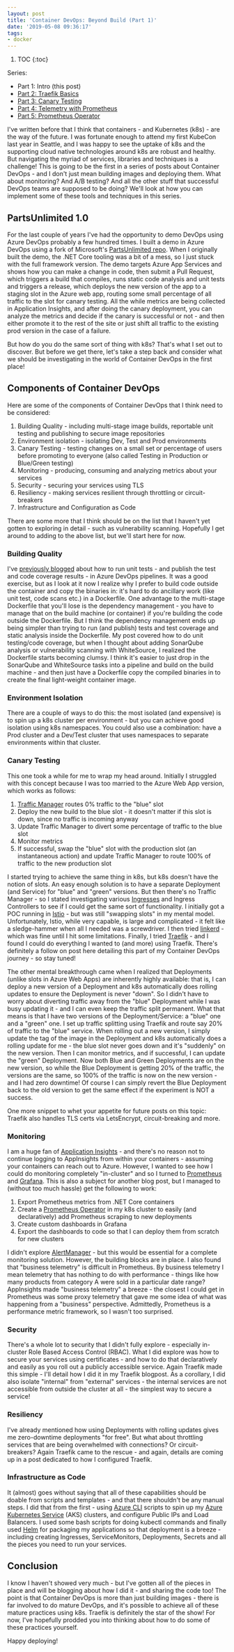 ```yaml
---
layout: post
title: 'Container DevOps: Beyond Build (Part 1)'
date: '2019-05-08 09:36:17'
tags:
- docker
---
```


1. TOC
{:toc}

Series:

- Part 1: Intro (this post)
- [Part 2: Traefik Basics](/container-devops-beyond-build-part-2---traefik)
- [Part 3: Canary Testing](/container-devops-beyond-build-part-3---canary-testing)
- [Part 4: Telemetry with Prometheus](/container-devops-beyond-build-part-4---telemetry-with-prometheus)
- [Part 5: Prometheus Operator](/container-devops-beyond-build-part-5---prometheus-operator)

I've written before that I think that containers - and Kubernetes (k8s) - are the way of the future. I was fortunate enough to attend my first KubeCon last year in Seattle, and I was happy to see the uptake of k8s and the supporting cloud native technologies around k8s are robust and healthy. But navigating the myriad of services, libraries and techniques is a challenge! This is going to be the first in a series of posts about Container DevOps - and I don't just mean building images and deploying them. What about monitoring? And A/B testing? And all the other stuff that successful DevOps teams are supposed to be doing? We'll look at how you can implement some of these tools and techniques in this series.

## PartsUnlimited 1.0

For the last couple of years I've had the opportunity to demo DevOps using Azure DevOps probably a few hundred times. I built a demo in Azure DevOps using a fork of Microsoft's [PartsUnlimited repo](https://github.com/microsoft/partsunlimited). When I originally built the demo, the .NET Core tooling was a bit of a mess, so I just stuck with the full framework version. The demo targets Azure App Services and shows how you can make a change in code, then submit a Pull Request, which triggers a build that compiles, runs static code analysis and unit tests and triggers a release, which deploys the new version of the app to a staging slot in the Azure web app, routing some small percentage of all traffic to the slot for canary testing. All the while metrics are being collected in Application Insights, and after doing the canary deployment, you can analyze the metrics and decide if the canary is successful or not - and then either promote it to the rest of the site or just shift all traffic to the existing prod version in the case of a failure.

But how do you do the same sort of thing with k8s? That's what I set out to discover. But before we get there, let's take a step back and consider what we should be investigating in the world of Container DevOps in the first place!

## Components of Container DevOps

Here are some of the components of Container DevOps that I think need to be considered:

1. Building Quality - including multi-stage image builds, reportable unit testing and publishing to secure image repositories
2. Environment isolation - isolating Dev, Test and Prod environments
3. Canary Testing - testing changes on a small set or percentage of users before promoting to everyone (also called Testing in Production or Blue/Green testing)
4. Monitoring - producing, consuming and analyzing metrics about your services
5. Security - securing your services using TLS
6. Resiliency - making services resilient through throttling or circuit-breakers
7. Infrastructure and Configuration as Code

There are some more that I think should be on the list that I haven't yet gotten to exploring in detail - such as vulnerability scanning. Hopefully I get around to adding to the above list, but we'll start here for now.

### Building Quality

I've [previously blogged](/net-core-multi-stage-dockerfile-with-test-and-code-coverage-in-azure-pipelines) about how to run unit tests - and publish the test and code coverage results - in Azure DevOps pipelines. It was a good exercise, but as I look at it now I realize why I prefer to build code outside the container and copy the binaries in: it's hard to do ancillary work (like unit test, code scans etc.) in a Dockerfile. One advantage to the multi-stage Dockerfile that you'll lose is the dependency management - you have to manage that on the build machine (or container) if you're building the code outside the Dockerfile. But I think the dependency management ends up being simpler than trying to run (and publish) tests and test coverage and static analysis inside the Dockerfile. My post covered how to do unit testing/code coverage, but when I thought about adding SonarQube analysis or vulnerability scanning with WhiteSource, I realized the Dockerfile starts becoming clumsy. I think it's easier to just drop in the SonarQube and WhiteSource tasks into a pipeline and build on the build machine - and then just have a Dockerfile copy the compiled binaries in to create the final light-weight container image.

### Environment Isolation

There are a couple of ways to do this: the most isolated (and expensive) is to spin up a k8s cluster per environment - but you can achieve good isolation using k8s namespaces. You could also use a combination: have a Prod cluster and a Dev/Test cluster that uses namespaces to separate environments within that cluster.

### Canary Testing

This one took a while for me to wrap my head around. Initially I struggled with this concept because I was too married to the Azure Web App version, which works as follows:

1. [Traffic Manager](/testing-in-production-routing-traffic-during-a-release) routes 0% traffic to the "blue" slot
2. Deploy the new build to the blue slot - it doesn't matter if this slot is down, since no traffic is incoming anyway
3. Update Traffic Manager to divert some percentage of traffic to the blue slot
4. Monitor metrics
5. If successful, swap the "blue" slot with the production slot (an instantaneous action) and update Traffic Manager to route 100% of traffic to the new production slot

I started trying to achieve the same thing in k8s, but k8s doesn't have the notion of slots. An easy enough solution is to have a separate Deployment (and Service) for "blue" and "green" versions. But then there's no Traffic Manager - so I stated investigating various [Ingresses](https://kubernetes.io/docs/concepts/services-networking/ingress/) and Ingress Controllers to see if I could get the same sort of functionality. I initially got a POC running in [Istio](https://istio.io/) - but was still "swapping slots" in my mental model. Unfortunately, Istio, while very capable, is large and complicated - it felt like a sledge-hammer when all I needed was a screwdriver. I then tried [linkerd](https://linkerd.io/) - which was fine until I hit some limitations. Finally, I tried [Traefik](https://traefik.io/) - and I found I could do everything I wanted to (and more) using Traefik. There's definitely a follow on post here detailing this part of my Container DevOps journey - so stay tuned!

The other mental breakthrough came when I realized that Deployments (unlike slots in Azure Web Apps) are inherently highly available: that is, I can deploy a new version of a Deployment and k8s automatically does rolling updates to ensure the Deployment is never "down". So I didn't have to worry about diverting traffic away from the "blue" Deployment while I was busy updating it - and I can even keep the traffic split permanent. What that means is that I have two versions of the Deployment/Service: a "blue" one and a "green" one. I set up traffic splitting using Traefik and route say 20% of traffic to the "blue" service. When rolling out a new version, I simply update the tag of the image in the Deployment and k8s automatically does a rolling update for me - the blue slot never goes down and it's "suddenly" on the new version. Then I can monitor metrics, and if successful, I can update the "green" Deployment. Now both Blue and Green Deployments are on the new version, so while the Blue Deployment is getting 20% of the traffic, the versions are the same, so 100% of the traffic is now on the new version - and I had zero downtime! Of course I can simply revert the Blue Deployment back to the old version to get the same effect if the experiment is NOT a success.

One more snippet to whet your appetite for future posts on this topic: Traefik also handles TLS certs via LetsEncrypt, circuit-breaking and more.

### Monitoring

I am a huge fan of [Application Insights](https://docs.microsoft.com/en-us/azure/azure-monitor/app/app-insights-overview) - and there's no reason not to continue logging to AppInsights from within your containers - assuming your containers can reach out to Azure. However, I wanted to see how I could do monitoring completely "in-cluster" and so I turned to [Prometheus](https://prometheus.io/) and [Grafana](https://grafana.com/). This is also a subject for another blog post, but I managed to (without too much hassle) get the following to work:

1. Export Prometheus metrics from .NET Core containers
2. Create a [Prometheus Operator](https://github.com/coreos/prometheus-operator) in my k8s cluster to easily (and declaratively) add Prometheus scraping to new deployments
3. Create custom dashboards in Grafana
4. Export the dashboards to code so that I can deploy them from scratch for new clusters

I didn't explore [AlertManager](https://prometheus.io/docs/alerting/alertmanager/) - but this would be essential for a complete monitoring solution. However, the building blocks are in place. I also found that "business telemetry" is difficult in Prometheus. By business telemetry I mean telemetry that has nothing to do with performance - things like how many products from category A were sold in a particular date range? AppInsights made "business telemetry" a breeze - the closest I could get in Prometheus was some proxy telemetry that gave me some idea of what was happening from a "business" perspective. Admittedly, Prometheus is a performance metric framework, so I wasn't too surprised.

### Security

There's a whole lot to security that I didn't fully explore - especially in-cluster Role Based Access Control (RBAC). What I did explore was how to secure your services using certificates - and how to do that declaratively and easily as you roll out a publicly accessible service. Again Traefik made this simple - I'll detail how I did it in my Traefik blogpost. As a corollary, I did also isolate "internal" from "external" services - the internal services are not accessible from outside the cluster at all - the simplest way to secure a service!

### Resiliency

I've already mentioned how using Deployments with rolling updates gives me zero-downtime deployments "for free". But what about throttling services that are being overwhelmed with connections? Or circuit-breakers? Again Traefik came to the rescue - and again, details are coming up in a post dedicated to how I configured Traefik.

### Infrastructure as Code

It (almost) goes without saying that all of these capabilities should be doable from scripts and templates - and that there shouldn't be any manual steps. I did that from the first - using [Azure CLI](https://docs.microsoft.com/en-us/cli/azure/?view=azure-cli-latest) scripts to spin up my [Azure Kubernetes Service](https://azure.microsoft.com/en-us/services/kubernetes-service/) (AKS) clusters, and configure Public IPs and Load Balancers. I used some bash scripts for doing kubectl commands and finally used [Helm](https://helm.sh/) for packaging my applications so that deployment is a breeze - including creating Ingresses, ServiceMonitors, Deployments, Secrets and all the pieces you need to run your services.

## Conclusion

I know I haven't showed very much - but I've gotten all of the pieces in place and will be blogging about how I did it - and sharing the code too! The point is that Container DevOps is more than just building images - there is far involved to do mature DevOps, and it's possible to achieve all of these mature practices using k8s. Traefik is definitely the star of the show! For now, I've hopefully prodded you into thinking about how to do some of these practices yourself.

Happy deploying!


